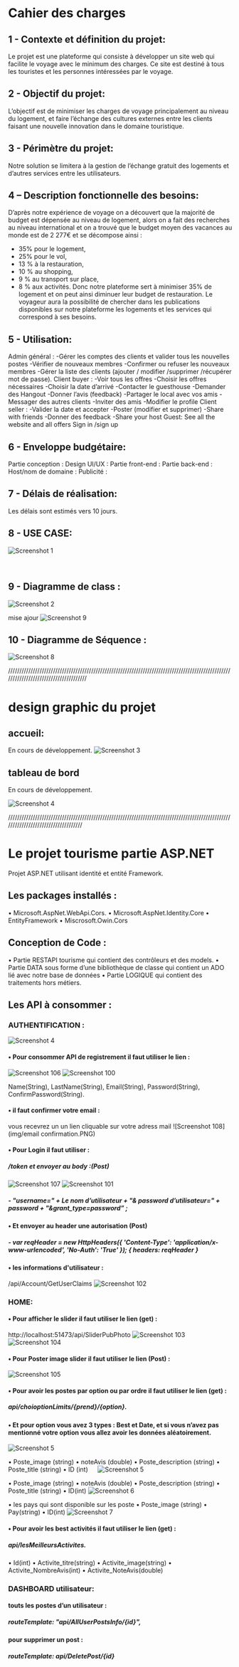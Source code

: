 # Cahier des charges



## 1 - Contexte et définition du projet:


Le projet est une plateforme qui consiste à développer un site web qui facilite le voyage avec le minimum des charges.
Ce site est destiné à tous les touristes et les personnes intéressées par le voyage.


## 2 - Objectif du projet:

L’objectif est de minimiser les charges de voyage principalement au niveau du logement, et faire l’échange des cultures externes entre les clients faisant une nouvelle innovation dans le domaine touristique.

## 3 - Périmètre du projet:

Notre solution se limitera à la gestion de l’échange gratuit des logements et d’autres services entre les utilisateurs.

 ## 4 – Description fonctionnelle des besoins:
 
 
D’après notre expérience de voyage on a découvert que la majorité de budget est dépensée au niveau de logement, alors on a fait des recherches au niveau international et on a trouvé que le budget moyen des vacances au monde est de 2 277€ et se décompose ainsi :
-	35% pour le logement,
-	25% pour le vol,
-	13 % à la restauration,
-	10 % au shopping, 
-	9 % au transport sur place,
-	8 % aux activités.
Donc notre plateforme sert à minimiser 35% de logement et on peut ainsi diminuer leur budget de restauration.
Le voyageur aura la possibilité de chercher dans les publications disponibles sur notre plateforme les logements et les services qui correspond à ses besoins.



  ## 5 - Utilisation:


Admin général :
-Gérer les comptes des clients et valider tous les nouvelles postes
-Vérifier de nouveaux membres
-Confirmer ou refuser les nouveaux membres 
-Gérer la liste des clients (ajouter / modifier /supprimer /récupérer mot de passe).
Client buyer :
-Voir tous les offres
-Choisir les offres nécessaires
-Choisir la date d’arrivé
-Contacter le guesthouse
-Demander des Hangout
-Donner l’avis (feedback)
-Partager le local avec vos amis
-Messager des autres clients 
-Inviter des amis 
-Modifier le profile 
Client seller :
-Valider la date et accepter
-Poster (modifier et supprimer)
-Share with friends
-Donner des feedback
-Share your host
Guest:
See all the website and all offers 
Sign in /sign up


## 6 - Enveloppe budgétaire:

Partie conception :
Design UI/UX :
Partie front-end :
Partie back-end :
Host/nom de domaine :
Publicité :


## 7 - Délais de réalisation:

Les délais sont estimés vers 10 jours.

## 8 - USE CASE: 


![Screenshot 1](img/uc.png)


 
## 9 - Diagramme de class :
![Screenshot 2](img/dc.png)

mise ajour
![Screenshot 9](img/classtourisme.PNG)


## 10 - Diagramme de Séquence :
![Screenshot 8](img/sequence.png)

//////////////////////////////////////////////////////////////////////////////////////////////////////////////////////////////////////
# design graphic du projet

## accueil:
En cours de développement.
![Screenshot 3](img/dp.jpg)

## tableau de bord
 
 En cours de développement.
 
 ![Screenshot 4](img/dpd.jpg)
 
 ////////////////////////////////////////////////////////////////////////////////////////////////////////////////////////////////////
 
 # Le projet tourisme partie ASP.NET
 
Projet ASP.NET utilisant identité et entité Framework.

## Les packages installés : 
•	Microsoft.AspNet.WebApi.Cors.
•	Microsoft.AspNet.Identity.Core
•	EntityFramework
•	Miscrosoft.Owin.Cors
## Conception de Code : 
•	Partie RESTAPI tourisme qui contient des contrôleurs et des models.
•	Partie DATA sous forme d’une bibliothèque de classe qui contient un ADO lié avec notre base de données 
•	Partie LOGIQUE qui contient des traitements hors métiers.
## Les API à consommer :


### AUTHENTIFICATION :

![Screenshot 4](img/nb.jpg)

#### •	Pour consommer API de registrement il faut utiliser le lien :
![Screenshot 106](img/Register.PNG)
![Screenshot 100](img/PostManRegister.PNG)

Name(String), 
LastName(String),
Email(String),
Password(String), 
ConfirmPassword(String).
#### •	il faut confirmer votre email  :
vous recevrez un un lien cliquable sur votre adress mail 
![Screenshot 108](img/email confirmation.PNG)
#### •	Pour Login il faut utiliser :
  ##### /token et envoyer au body :(Post)
  ![Screenshot 107](img/Login.PNG)
 ![Screenshot 101](img/PostmanLogin.PNG)


##### -	"username=" + Le nom d’utilisateur + "& password d’utilisateur=" + password + "&grant_type=password” ;

#### •	Et envoyer au header une autorisation (Post)
##### -	var reqHeader = new HttpHeaders({ 'Content-Type': 'application/x-www-urlencoded', 'No-Auth': 'True' }); { headers: reqHeader }
#### •	les informations d'utilisateur :
/api/Account/GetUserClaims
 ![Screenshot 102](img/userLOginInfo.PNG)
### HOME:
#### •	Pour afficher le slider il faut utiliser le lien (get) : 
http://localhost:51473/api/SliderPubPhoto
![Screenshot 103](img/slider.PNG)
![Screenshot 104](img/getsliderPostman.PNG)
#### •	Pour Poster image slider il faut utiliser le lien (Post) : 
![Screenshot 105](img/sliderPostPostman.PNG)

#### •	Pour avoir les postes par option ou par ordre il faut utiliser le lien (get) : 

##### api/choioptionLimits/{prend}/{option}.

#### •	Et pour option vous avez 3 types : Best et Date, et si vous n’avez pas mentionné votre option vous allez avoir les données aléatoirement.


![Screenshot 5](img/bpt.jpg)

•	Poste_image (string) 
•	noteAvis (double)
•	Poste_description (string)
•	Poste_title (string)
•	ID (int)
 
 ![Screenshot 5](img/nh.jpg)

•	Poste_image (string) 
•	noteAvis (double)
•	Poste_description (string)
•	Poste_title (string)
•	ID(int)
![Screenshot 6](img/dod.jpg)

•	les pays qui sont disponible sur les poste 
•	Poste_image (string) 
•	Pay(string)
•	ID(int)
![Screenshot 7](img/ba.jpg)

#### •	Pour avoir les best activités il faut utiliser le lien (get) : 
##### api/lesMeilleursActivites.
•	Id(int)
•	Activite_titre(string)
•	Activite_image(string)
•	Activite_NombreAvis(int)
•	Activite_NoteAvis(double)




### DASHBOARD utilisateur:
#### touts les postes d’un utilisateur :
##### routeTemplate: "api/AllUserPostsInfo/{id}",
#### pour supprimer un post :
##### routeTemplate: api/DeletePost/{id}










 







